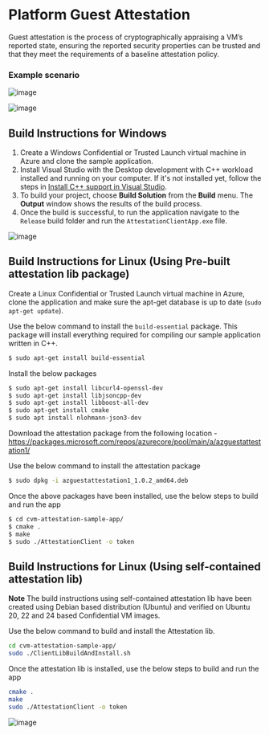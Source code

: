 # Platform Guest Attestation
Guest attestation is the process of cryptographically appraising a VM’s reported state, ensuring the reported security properties can be trusted and that they meet the requirements of a baseline attestation policy.

### Example scenario

![image](https://user-images.githubusercontent.com/32008026/170385860-03f7f487-c606-4648-8fc1-048968b687f7.png)

![image](https://user-images.githubusercontent.com/32008026/170386018-e9cda749-ade4-471d-a9f0-ef698ce7a9c7.png)


## Build Instructions for Windows
 1. Create a Windows Confidential or Trusted Launch virtual machine in Azure and clone the sample application.
 2. Install Visual Studio with the Desktop development with C++ workload installed and running on your computer. If it's not installed yet, follow the steps in  [Install C++ support in Visual Studio](https://docs.microsoft.com/en-us/cpp/build/vscpp-step-0-installation?view=msvc-170).
 3. To build your project, choose **Build Solution** from the **Build** menu. The **Output** window shows the results of the build process.
 4. Once the build is successful, to run the application navigate to the `Release` build folder and run the `AttestationClientApp.exe` file.

![image](https://user-images.githubusercontent.com/32008026/170388502-17e56492-8604-400f-ae04-b6548baac22d.png)


## Build Instructions for Linux (Using Pre-built attestation lib package)

Create a Linux Confidential or Trusted Launch virtual machine in Azure, clone the application and make sure the apt-get database is up to date (`sudo apt-get update`).

Use the below command to install the `build-essential` package. This package will install everything required for compiling our sample application written in C++.
```sh
$ sudo apt-get install build-essential
```

Install the below packages
```sh
$ sudo apt-get install libcurl4-openssl-dev
$ sudo apt-get install libjsoncpp-dev
$ sudo apt-get install libboost-all-dev
$ sudo apt-get install cmake
$ sudo apt install nlohmann-json3-dev
```

Download the attestation package from the following location - https://packages.microsoft.com/repos/azurecore/pool/main/a/azguestattestation1/

Use the below command to install the attestation package
```sh
$ sudo dpkg -i azguestattestation1_1.0.2_amd64.deb
```

Once the above packages have been installed, use the below steps to build and run the app

```sh
$ cd cvm-attestation-sample-app/
$ cmake .
$ make
$ sudo ./AttestationClient -o token
```


## Build Instructions for Linux (Using self-contained attestation lib)
**Note**
The build instructions using self-contained attestation lib have been created using Debian based distribution (Ubuntu) and verified on Ubuntu 20, 22 and 24 based Confidential VM images.

Use the below command to build and install the Attestation lib.
```sh
cd cvm-attestation-sample-app/
sudo ./ClientLibBuildAndInstall.sh
```

Once the attestation lib is installed, use the below steps to build and run the app

```sh
cmake .
make
sudo ./AttestationClient -o token
```

![image](https://user-images.githubusercontent.com/32008026/170384716-d13876e2-4078-47bd-9994-5ca44318b4d4.png)
